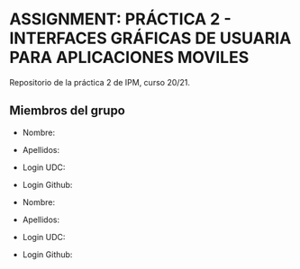 # ASSIGNMENT: PRÁCTICA 2 - INTERFACES GRÁFICAS DE USUARIA PARA APLICACIONES MOVILES

Repositorio de la práctica 2 de IPM, curso 20/21.

## Miembros del grupo

  * Nombre:
  * Apellidos:
  * Login UDC:
  * Login Github:
  
  * Nombre:
  * Apellidos:
  * Login UDC:
  * Login Github:

